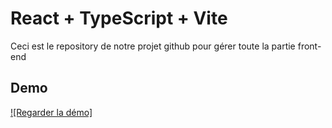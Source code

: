 # React + TypeScript + Vite

Ceci est le repository de notre projet github pour gérer toute la partie front-end

## Demo

[![Regarder la démo]](https://youtu.be/Gq_ZVeIigN0)
